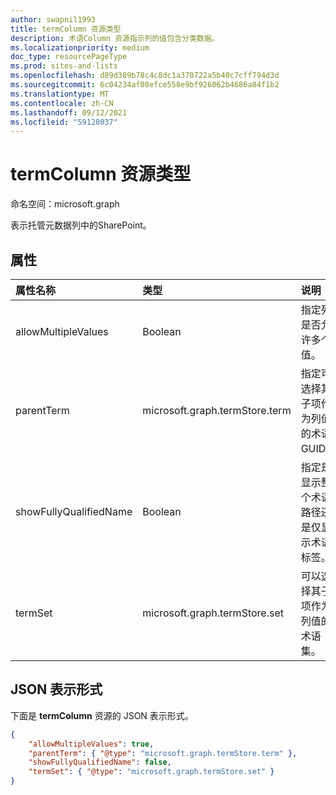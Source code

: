 ```yaml
---
author: swapnil1993
title: termColumn 资源类型
description: 术语Column 资源指示列的值包含分类数据。
ms.localizationpriority: medium
doc_type: resourcePageType
ms.prod: sites-and-lists
ms.openlocfilehash: d89d389b78c4c8dc1a370722a5b40c7cff794d3d
ms.sourcegitcommit: 6c04234af08efce558e9bf926062b4686a84f1b2
ms.translationtype: MT
ms.contentlocale: zh-CN
ms.lasthandoff: 09/12/2021
ms.locfileid: "59128037"
---
```

# <a name="termcolumn-resource-type"></a>termColumn 资源类型

命名空间：microsoft.graph

表示托管元数据列中的SharePoint。

## <a name="properties"></a>属性

| 属性名称 | 类型   | 说明|
|:--------------|:-------|:----------------------------------------------------|
| allowMultipleValues | Boolean | 指定列是否允许多个值。|
| parentTerm     | microsoft.graph.termStore.term | 指定可选择其子项作为列值的术语 GUID。  |
| showFullyQualifiedName | Boolean | 指定是显示整个术语路径还是仅显示术语标签。  |
| termSet      | microsoft.graph.termStore.set | 可以选择其子项作为列值的术语集。 |

## <a name="json-representation"></a>JSON 表示形式

下面是 **termColumn** 资源的 JSON 表示形式。
<!-- { "blockType": "resource", "@odata.type": "microsoft.graph.termColumn" } -->

```json
{
    "allowMultipleValues": true,
    "parentTerm": { "@type": "microsoft.graph.termStore.term" },
    "showFullyQualifiedName": false,
    "termSet": { "@type": "microsoft.graph.termStore.set" }
}
```

